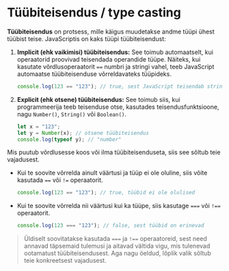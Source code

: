 # Tüübiteisendus / type casting

**Tüübiteisendus** on protsess, mille käigus muudetakse andme tüüpi ühest tüübist teise. JavaScriptis on kaks tüüpi tüübiteisendust: 

1. **Implicit (ehk vaikimisi) tüübiteisendus:** See toimub automaatselt, kui operaatorid proovivad teisendada operandide tüüpe. Näiteks, kui kasutate võrdlusoperaatorit `==` numbri ja stringi vahel, teeb JavaScript automaatse tüübiteisenduse võrreldavateks tüüpideks.

    ```javascript
    console.log(123 == "123"); // true, sest JavaScript teisendab stringi numbriks
    ```

2. **Explicit (ehk otsene) tüübiteisendus:** See toimub siis, kui programmeerija teeb teisenduse otse, kasutades teisendusfunktsioone, nagu `Number()`, `String()` või `Boolean()`.

    ```javascript
    let x = "123";
    let y = Number(x); // otsene tüübiteisendus
    console.log(typeof y); // "number"
    ```

Mis puutub võrdlusesse koos või ilma tüübiteisenduseta, siis see sõltub teie vajadusest.

- Kui te soovite võrrelda ainult väärtusi ja tüüp ei ole oluline, siis võite kasutada `==` või `!=` operaatorit. 

    ```javascript
    console.log(123 == "123"); // true, tüübid ei ole olulised
    ```

- Kui te soovite võrrelda nii väärtusi kui ka tüüpe, siis kasutage `===` või `!==` operaatorit.

    ```javascript
    console.log(123 === "123"); // false, sest tüübid on erinevad
    ```

> Üldiselt soovitatakse kasutada `===` ja `!==` operaatoreid, sest need annavad täpsemaid tulemusi ja aitavad vältida vigu, mis tulenevad ootamatust tüübiteisendusest. Aga nagu öeldud, lõplik valik sõltub teie konkreetsest vajadusest.